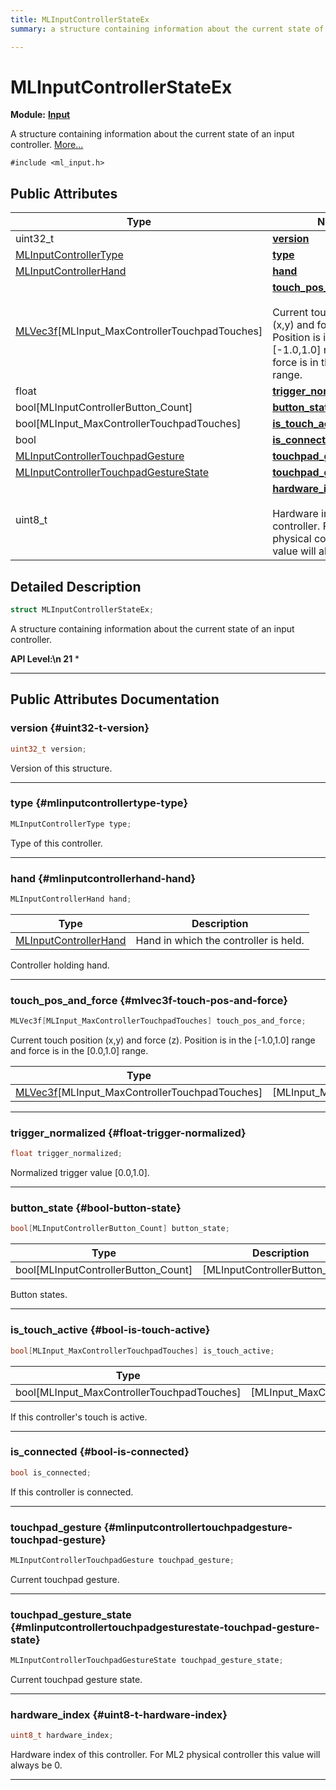 ```yaml
---
title: MLInputControllerStateEx
summary: a structure containing information about the current state of an input controller. 

---
```


# MLInputControllerStateEx

**Module:** **[Input](/api-ref/api/Modules/group___input/group___input.md)**



A structure containing information about the current state of an input controller.  [More...](#detailed-description)


`#include <ml_input.h>`

## Public Attributes

| Type           | Name           |
| -------------- | -------------- |
| uint32_t | **[version](/api-ref/api/Modules/group___input/struct_m_l_input_controller_state_ex.md#uint32-t-version)**  |
| [MLInputControllerType](/api-ref/api/Modules/group___input/group___input.md#enums-mlinputcontrollertype) | **[type](/api-ref/api/Modules/group___input/struct_m_l_input_controller_state_ex.md#mlinputcontrollertype-type)**  |
| [MLInputControllerHand](/api-ref/api/Modules/group___input/group___input.md#enums-mlinputcontrollerhand) | **[hand](/api-ref/api/Modules/group___input/struct_m_l_input_controller_state_ex.md#mlinputcontrollerhand-hand)**  |
| [MLVec3f](/api-ref/api/Modules/group___common/struct_m_l_vec3f.md)[MLInput_MaxControllerTouchpadTouches] | **[touch_pos_and_force](/api-ref/api/Modules/group___input/struct_m_l_input_controller_state_ex.md#mlvec3f-touch-pos-and-force)** <br></br>Current touch position (x,y) and force (z). Position is in the [-1.0,1.0] range and force is in the [0.0,1.0] range.  |
| float | **[trigger_normalized](/api-ref/api/Modules/group___input/struct_m_l_input_controller_state_ex.md#float-trigger-normalized)**  |
| bool[MLInputControllerButton_Count] | **[button_state](/api-ref/api/Modules/group___input/struct_m_l_input_controller_state_ex.md#bool-button-state)**  |
| bool[MLInput_MaxControllerTouchpadTouches] | **[is_touch_active](/api-ref/api/Modules/group___input/struct_m_l_input_controller_state_ex.md#bool-is-touch-active)**  |
| bool | **[is_connected](/api-ref/api/Modules/group___input/struct_m_l_input_controller_state_ex.md#bool-is-connected)**  |
| [MLInputControllerTouchpadGesture](/api-ref/api/Modules/group___input/struct_m_l_input_controller_touchpad_gesture.md) | **[touchpad_gesture](/api-ref/api/Modules/group___input/struct_m_l_input_controller_state_ex.md#mlinputcontrollertouchpadgesture-touchpad-gesture)**  |
| [MLInputControllerTouchpadGestureState](/api-ref/api/Modules/group___input/group___input.md#enums-mlinputcontrollertouchpadgesturestate) | **[touchpad_gesture_state](/api-ref/api/Modules/group___input/struct_m_l_input_controller_state_ex.md#mlinputcontrollertouchpadgesturestate-touchpad-gesture-state)**  |
| uint8_t | **[hardware_index](/api-ref/api/Modules/group___input/struct_m_l_input_controller_state_ex.md#uint8-t-hardware-index)** <br></br>Hardware index of this controller. For ML2 physical controller this value will always be 0.  |

## Detailed Description

```cpp
struct MLInputControllerStateEx;
```

A structure containing information about the current state of an input controller. 




**API Level:\n 21**
  * 




-----------
## Public Attributes Documentation

### version {#uint32-t-version}

```cpp
uint32_t version;
```


Version of this structure. 





-----------

### type {#mlinputcontrollertype-type}

```cpp
MLInputControllerType type;
```


Type of this controller. 





-----------

### hand {#mlinputcontrollerhand-hand}

```cpp
MLInputControllerHand hand;
```



| Type | Description |
|--|--|
| [MLInputControllerHand](/api-ref/api/Modules/group___input/group___input.md#enums-mlinputcontrollerhand) | Hand in which the controller is held.  |


Controller holding hand. 





-----------

### touch_pos_and_force {#mlvec3f-touch-pos-and-force}

```cpp
MLVec3f[MLInput_MaxControllerTouchpadTouches] touch_pos_and_force;
```

Current touch position (x,y) and force (z). Position is in the [-1.0,1.0] range and force is in the [0.0,1.0] range. 


| Type | Description |
|--|--|
| [MLVec3f](/api-ref/api/Modules/group___common/struct_m_l_vec3f.md)[MLInput_MaxControllerTouchpadTouches] | [MLInput_MaxControllerTouchpadTouches] |






-----------

### trigger_normalized {#float-trigger-normalized}

```cpp
float trigger_normalized;
```


Normalized trigger value [0.0,1.0]. 





-----------

### button_state {#bool-button-state}

```cpp
bool[MLInputControllerButton_Count] button_state;
```



| Type | Description |
|--|--|
| bool[MLInputControllerButton_Count] | [MLInputControllerButton_Count] |


Button states. 





-----------

### is_touch_active {#bool-is-touch-active}

```cpp
bool[MLInput_MaxControllerTouchpadTouches] is_touch_active;
```



| Type | Description |
|--|--|
| bool[MLInput_MaxControllerTouchpadTouches] | [MLInput_MaxControllerTouchpadTouches] |


If this controller's touch is active. 





-----------

### is_connected {#bool-is-connected}

```cpp
bool is_connected;
```


If this controller is connected. 





-----------

### touchpad_gesture {#mlinputcontrollertouchpadgesture-touchpad-gesture}

```cpp
MLInputControllerTouchpadGesture touchpad_gesture;
```


Current touchpad gesture. 





-----------

### touchpad_gesture_state {#mlinputcontrollertouchpadgesturestate-touchpad-gesture-state}

```cpp
MLInputControllerTouchpadGestureState touchpad_gesture_state;
```


Current touchpad gesture state. 





-----------

### hardware_index {#uint8-t-hardware-index}

```cpp
uint8_t hardware_index;
```

Hardware index of this controller. For ML2 physical controller this value will always be 0. 





-----------

